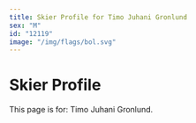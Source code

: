 ```yaml
---
title: Skier Profile for Timo Juhani Gronlund
sex: "M"
id: "12119"
image: "/img/flags/bol.svg" 
---
```


# Skier Profile

This page is for: Timo Juhani Gronlund.
    